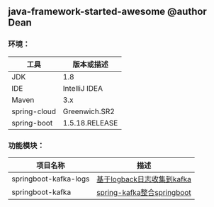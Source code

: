## java-framework-started-awesome @author Dean

### 环境：

| 工具    | 版本或描述 |
| ----- | ------------|
| JDK   | 1.8         |
| IDE   | IntelliJ IDEA |
| Maven | 3.x|
| spring-cloud |Greenwich.SR2 |
| spring-boot |1.5.18.RELEASE |

### 功能模块：

| 项目名称| 描述 | 
| -----------------------|------------|
| springboot-kafka-logs| [基于logback日志收集到kafka](springboot-kafka-logs/README.md)  | 
| springboot-kafka| [spring-kafka整合springboot](springboot-kafka/README.md)  | 
